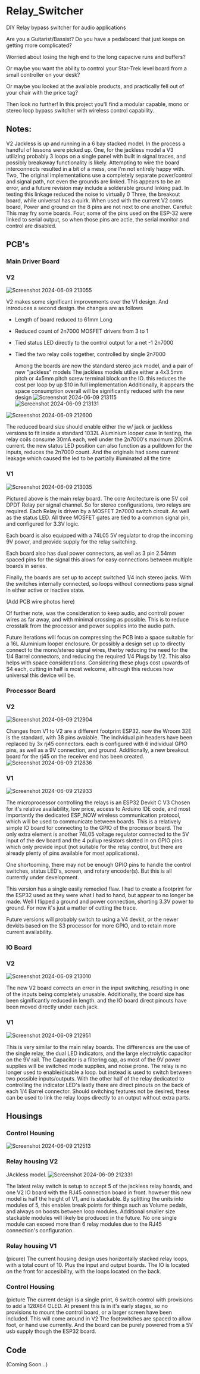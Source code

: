 # Relay_Switcher
DIY Relay bypass switcher for audio applications

Are you a Guitarist/Bassist?  Do you have a pedalboard that just keeps on getting more complicated?

Worried about losing the high end to the long capacive runs and buffers?

Or maybe you want the ability to control your Star-Trek level board from a small controller on your desk?

Or maybe you looked at the avaliable products, and practically fell out of your chair with the price tag?

Then look no further! In this project you'll find a modular capable, mono or stereo loop bypass switcher with wireless control capability.

## Notes:
V2 Jackless is up and running in a 6 bay stacked model. In the process a handful of lessons were picked up.
One, for the jackless model a V3 utilizing probably 3 loops on a single panel with built in signal traces, and possibly breakaway functionality is likely. Attempting to wire the board interconnects resulted in a bit of a mess, one I'm not entirely happy with.
Two, The original implementations use a completely separate power/control and signal path, not even the grounds are linked. This appears to be an error, and a future revision may include a solderable ground linking pad. In testing this linkage reduced the noise to virtually 0
Three, the breakout board, while universal has a quirk. When used with the current V2 coms board, Power and ground on the 8 pins are not next to one another. Careful: This may fry some boards.
Four, some of the pins used on the ESP-32 were linked to serial output, so when those pins are actie, the serial monitor and control are disabled. 
## PCB's
### Main Driver Board
### V2

![Screenshot 2024-06-09 213055](https://github.com/AnotherBuildCorner/Relay_Switcher/assets/112969078/63d05eaf-82f2-4c50-b386-1796e34f3956)

V2 makes some significant improvements over the V1 design. And introduces a second design.
the changes are as follows
- Length of board reduced to 61mm Long
- Reduced count of 2n7000 MOSFET drivers from 3 to 1
- Tied status LED directly to the control output for a net -1 2n7000
- Tied the two relay coils together, controlled by single 2n7000

  Among the boards are now the standard stereo jack model, and a pair of new "jackless" models
  The jackless models utilize either a 4x3.5mm pitch or 4x5mm pitch screw terminal block on the IO. this reduces the cost per loop by up $10 in full implementation
  Additionally, it appears the space consumption overall will be significantly reduced with the new design
  ![Screenshot 2024-06-09 213115](https://github.com/AnotherBuildCorner/Relay_Switcher/assets/112969078/ba27fbba-6481-434b-bd60-44a3bc659cf4)
![Screenshot 2024-06-09 213131](https://github.com/AnotherBuildCorner/Relay_Switcher/assets/112969078/98519d7d-2759-4e7d-a6ef-acc00c54d896)

![Screenshot 2024-06-09 212600](https://github.com/AnotherBuildCorner/Relay_Switcher/assets/112969078/600d4f9d-0146-45f4-bcbb-637c313b8c64)

  The reduced board size should enable either the w/ jack or jackless versions to fit inside a standard 1032L Aluminium looper case
  In testing, the relay coils consume 30mA each, well under the 2n7000's maximum 200mA current.
  the new status LED position can also function as a pulldown for the inputs, reduces the 2n7000 count. And the originals had some current leakage which caused the led to be partially illuminated all the time

### V1
![Screenshot 2024-06-09 213035](https://github.com/AnotherBuildCorner/Relay_Switcher/assets/112969078/3504aa3e-24b7-436a-bfec-2d540fdbd23e)


Pictured above is the main relay board. The core Arcitecture is one 5V coil DPDT Relay per signal channel. So for stereo configurations, two relays are required.
Each Relay is driven by a MOSFET 2n7000 switch circuit. As well as the status LED. All three MOSFET gates are tied to a common signal pin, and configured for 3.3V logic.

Each board is also equipped with a 74L05 5V regulator to drop the incoming 9V power, and provide supply for the relay switching.

Each board also has dual power connectors, as well as 3 pin 2.54mm spaced pins for the signal  this alows for easy connections between multiple boards in series.

Finally, the boards are set up to accept switched 1/4 inch stereo jacks. With the switches internally connected, so loops without connections pass signal in either active or inactive state.

(Add PCB wire photos here)

Of further note, was the consideration to keep audio, and control/ power wires as far away, and with minimal crossing as possible. This is to reduce crosstalk from the processor and power supplies into the audio path.

Future iterations will focus on compressing the PCB into a space suitable for a 16L Aluminium looper enclosure. Or possibly a design set up to directly connect to the mono/stereo signal wires, therby reducing the need for the 1/4 Barrel connectors, and reducing the required 1/4 Plugs by 1/2.  This also helps with space considerations.  Considering these plugs cost upwards of $4 each, cutting in half is most welcome, although this reduces how universal this device will be.

### Processor Board
### V2
![Screenshot 2024-06-09 212904](https://github.com/AnotherBuildCorner/Relay_Switcher/assets/112969078/9e084fd9-a3d6-4b84-a671-042f3508c44a)

Changes from V1 to V2 are a different footprint ESP32.  now the Wroom 32E is the standard, with 38 pins avaiable.
The individual pin headers have been replaced by 3x rj45 connectors. each is configured with 6 individual GPIO pins, as well as a 9V connection, and ground.
Additionally, a new breakout board for the rj45 on the receiver end has been created.
![Screenshot 2024-06-09 212836](https://github.com/AnotherBuildCorner/Relay_Switcher/assets/112969078/4937689f-c710-4c16-b608-3be36bcb5051)

### V1
![Screenshot 2024-06-09 212933](https://github.com/AnotherBuildCorner/Relay_Switcher/assets/112969078/59548987-45d4-424e-9344-db4188b86837)

The microprocessor controlling the relays is an ESP32 Devkit C V3 Chosen for it's relative availability, low price, access to Arduino IDE code, and most importantly the dedicated ESP_NOW wireless communication protocol, which will be used to communicate between boards.
This is a relatively simple IO board for connecting to the GPIO of the processor board. The only extra element is another 74L05 voltage regulator connected to the 5V input of the dev board and the 4 pullup resistors slotted in on GPIO pins which only provide input (not suitable for the relay control, but there are already plenty of pins available for most applications).

One shortcoming, there may not be enough GPIO pins to handle the control switches, status LED's, screen, and rotary encoder(s). But this is all currently under development.

This version has a single easily remedied flaw. I had to create a footprint for the ESP32 used as they were what I had to hand, but appear to no longer be made. Well I flipped a ground and power connection, shorting 3.3V power to ground. For now it's just a matter of cutting the trace.

Future versions will probably switch to using a V4 devkit, or the newer devkits based on the S3 processor for more GPIO, and to retain more current availability. 

### IO Board
### V2
![Screenshot 2024-06-09 213010](https://github.com/AnotherBuildCorner/Relay_Switcher/assets/112969078/468777dc-717f-4e4b-b924-c6f28aafe7a4)

The new V2 board corrects an error in the input switching, resulting in one of the inputs being completely unusable.
Additionally, the board size has been significantly reduced in length. and the IO board direct pinouts have been moved directly under each jack.

### V1
![Screenshot 2024-06-09 212951](https://github.com/AnotherBuildCorner/Relay_Switcher/assets/112969078/688ff221-724c-4b6b-b006-768c8b037788)

This is very similar to the main relay boards.
The differences are the use of the single relay, the dual LED indicators, and the large electrolytic capacitor on the 9V rail.
The Capacitor is a filtering cap, as most of the 9V power supplies will be switched mode supplies, and noise prone.
The relay is no longer used to enable/disable a loop. but instead is used to switch between two possible inputs/outputs. With the other half of the relay dedicated to controlling the indicator LED's
lastly there are direct pinouts on the back of each 1/4 Barrel connector. Should switching features not be desired, these can be used to link the relay loops directly to an output without extra parts.



## Housings
### Control Housing 
![Screenshot 2024-06-09 212513](https://github.com/AnotherBuildCorner/Relay_Switcher/assets/112969078/565f2fa7-e8dc-49e8-8bce-753956f41479)

### Relay housing V2 
JAckless model.
![Screenshot 2024-06-09 212331](https://github.com/AnotherBuildCorner/Relay_Switcher/assets/112969078/781447e6-f76a-4064-8620-b9911a61945c)


The latest relay switch is setup to accept 5 of the jackless relay boards, and one V2 IO board with the RJ45 connection board in front.  however this new model is half the height of V1, and is stackable. By splitting the units into modules of 5, this enables break points for things such as Volume pedals, and always on boosts between loop modules. Additional smaller size stackable modules will likely be produced in the future. No one single module can exceed more than 6 relay modules due to the RJ45 connection's configuration.

### Relay housing V1
(picure)
The current housing design uses horizontally stacked relay loops, with a total count of 10. Plus the input and output boards. The IO is located on the front for accesibility, with the loops located on the back.

### Control Housing
(picture
The current design is a single print, 6 switch control with provisions to add a 128X64 OLED.
At present this is in it's early stages, so no provisions to mount the control board, or a larger screen have been included. This will come around in V2  The footswitches are spaced to allow foot, or hand use currently. And the board can be purely powered from a 5V usb supply though the ESP32 board.

## Code
(Coming Soon...)


